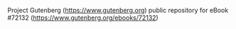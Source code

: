 Project Gutenberg (https://www.gutenberg.org) public repository
for eBook #72132 (https://www.gutenberg.org/ebooks/72132)
